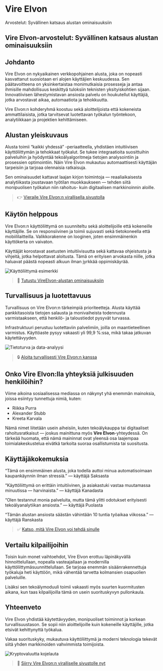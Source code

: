 # Vire Elvon
Arvostelut: Syvällinen katsaus alustan ominaisuuksiin

## Vire Elvon-arvostelut: Syvällinen katsaus alustan ominaisuuksiin

## Johdanto
Vire Elvon on nykyaikainen verkkopohjainen alusta, joka on nopeasti kasvattanut suosiotaan eri alojen käyttäjien keskuudessa. Sen päätavoitteena on yksinkertaistaa monimutkaisia prosesseja ja antaa ihmisille mahdollisuus keskittyä tuloksiin teknisten yksityiskohtien sijaan. Innovatiivisen lähestymistavan ansiosta palvelu on houkutellut käyttäjiä, jotka arvostavat aikaa, automaatiota ja tehokkuutta.

Vire Elvon:n kohderyhmä koostuu sekä aloittelijoista että kokeneista ammattilaisista, jotka tarvitsevat luotettavan työkalun työntekoon, analytiikkaan ja projektien kehittämiseen.

## Alustan yleiskuvaus
Alusta toimii “kaikki yhdessä” -periaatteella, yhdistäen intuitiivisen käyttöliittymän ja tehokkaat työkalut. Se tukee integraatioita suosittuihin palveluihin ja hyödyntää tekoälyalgoritmeja tietojen analysointiin ja prosessien optimointiin. Näin Vire Elvon mukautuu automaattisesti käyttäjän tarpeisiin ja tarjoaa olennaisia ratkaisuja.

Sen ominaisuudet kattavat laajan kirjon toimintoja — reaaliaikaisesta analytiikasta joustavaan työtilan muokkaukseen — tehden siitä monipuolisen työkalun niin rahoitus- kuin digitaalisen markkinoinnin aloille.

> 👉 [Vieraile Vire Elvon:n virallisella sivustolla](vireelvon.fi)

## Käytön helppous
Vire Elvon:n käyttöliittymä on suunniteltu sekä aloittelijoille että kokeneille käyttäjille. Se on responsiivinen ja toimii sujuvasti sekä tietokoneella että mobiililaitteilla. Valikkorakenne on looginen, joten ensimmäinenkin käyttökerta on vaivaton.

Käyttäjät korostavat asetusten intuitiivisuutta sekä kattavaa ohjeistusta ja vihjeitä, jotka helpottavat aloitusta. Tämä on erityisen arvokasta niille, jotka haluavat päästä nopeasti alkuun ilman jyrkkää oppimiskäyrää.

![Käyttöliittymä esimerkki](https://images.unsplash.com/photo-1627398242454-45a1465c2479?auto=format&fit=crop&w=1170&q=80)

> 🔗 [Tutustu VireElvon-alustan ominaisuuksiin](vireelvon.fi)

## Turvallisuus ja luotettavuus
Turvallisuus on Vire Elvon:n tärkeimpiä prioriteetteja. Alusta käyttää pankkitasoista tietojen salausta ja monivaiheista todennusta varmistaakseen, että henkilö- ja taloustiedot pysyvät turvassa.

Infrastruktuuri perustuu luotettaviin palvelimiin, joilla on maantieteellinen varmistus. Käyttöaste pysyy vakaasti yli 99,9 %:ssa, mikä takaa jatkuvan käytettävyyden.

![Tietoturva ja data-analyysi](https://images.unsplash.com/photo-1555066931-4365d14bab8c?auto=format&fit=crop&w=1170&q=80)

> 🔒 [Aloita turvallisesti Vire Elvon:n kanssa](vireelvon.fi)

## Onko Vire Elvon:lla yhteyksiä julkisuuden henkilöihin?
Viime aikoina sosiaalisessa mediassa on näkynyt yhä enemmän mainoksia, joissa esiintyy tunnettuja nimiä, kuten:

- Riikka Purra
- Alexander Stubb
- Kreeta Karvala

Nämä nimet liitetään usein aiheisiin, kuten tekoälykauppa tai digitaaliset rahoitusratkaisut — joskus mainittuna myös **Vire Elvon**-yhteydessä. On tärkeää huomata, että nämä maininnat ovat yleensä osa laajempaa toimialakeskustelua eivätkä tarkoita suoraa osallistumista tai suositusta.

## Käyttäjäkokemuksia
“Tämä on ensimmäinen alusta, joka todella auttoi minua automatisoimaan kaupankäynnin ilman stressiä.” — käyttäjä Saksasta

“Käyttöliittymä on erittäin intuitiivinen, ja asiakastuki vastaa muutamassa minuutissa — harvinaista.” — käyttäjä Kanadasta

“Olen testannut monia palveluita, mutta tämä ylitti odotukset erityisesti tekoälyanalytiikan ansiosta.” — käyttäjä Puolasta

“Tämän alustan ansiosta säästän vähintään 10 tuntia työaikaa viikossa.” — käyttäjä Ranskasta

> ✅ [Katso, mitä Vire Elvon voi tehdä sinulle](vireelvon.fi)

## Vertailu kilpailijoihin
Toisin kuin monet vaihtoehdot, Vire Elvon erottuu läpinäkyvällä hinnoittelullaan, nopealla vasteajallaan ja modernilla käyttöliittymäsuunnittelullaan. Se tarjoaa enemmän sisäänrakennettuja työkaluja heti käyttöön, mikä vähentää tarvetta kolmansien osapuolien palveluille.

Lisäksi sen tekoälymoduuli toimii vakaasti myös suurten kuormitusten aikana, kun taas kilpailijoilla tämä on usein suorituskyvyn pullonkaula.

## Yhteenveto
Vire Elvon yhdistää käytettävyyden, monipuoliset toiminnot ja korkean turvallisuustason. Se sopii niin aloittelijoille kuin kokeneille käyttäjille, jotka etsivät kehittynyttä työkalua.

Vakaa suorituskyky, mukautuva käyttöliittymä ja moderni teknologia tekevät siitä yhden markkinoiden vahvimmista toimijoista.

![Kryptovaluutta kojelauta](https://images.unsplash.com/photo-1623888012439-df53e248ba08?auto=format&fit=crop&w=1170&q=80)

> 🚀 [Siirry Vire Elvon:n viralliselle sivustolle nyt](vireelvon.fi)
